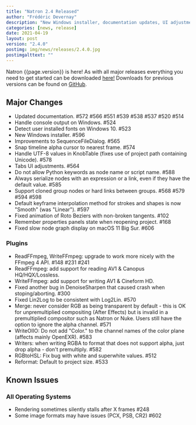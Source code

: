 ```yaml
---
title: "Natron 2.4 Released"
author: "Frédéric Devernay"
description: "New Windows installer, documentation updates, UI adjustments, bug fixes!"
categories: [news, release]
date: 2021-04-19
layout: post
version: "2.4.0"
postimg: img/news/releases/2.4.0.jpg
postimgalttext: ""
---
```


Natron {{page.version}} is here!  As with all major releases everything you need to get started can be downloaded [here!](https://natrongitHub.github.io/#download)  Downloads for previous versions can be found on [GitHub](https://github.com/NatronGitHub/Natron/releases).

## Major Changes

- Updated documentation. #572 #566 #551 #539 #538 #537 #520 #514
- Handle console output on Windows. #524
- Detect user installed fonts on Windows 10. #523
- New Windows installer. #596
- Improvements to SequenceFileDialog. #565
- Snap timeline alpha cursor to nearest frame. #574
- Handle UTF-8 values in KnobTable (fixes use of project path containing Unicode). #578
- Tabs UI adjustments. #564
- Do not allow Python keywords as node name or script name. #588
- Always serialize nodes with an expression or a link, even if they have the default value. #585
- Support cloned group nodes or hard links between groups. #568 #579 #594 #598
- Default keyframe interpolation method for strokes and shapes is now "Smooth" (was "Linear"). #597
- Fixed animation of Roto Beziers with non-broken tangents. #102
- Remember properties panels state when reopening project. #168
- Fixed slow node graph display on macOS 11 Big Sur. #606


### Plugins

- ReadFFmpeg, WriteFFmpeg: upgrade to work more nicely with the FFmpeg 4 API. #148 #231 #241
- ReadFFmpeg: add support for reading AV1 & Canopus HQ/HQX/Lossless.
- WriteFFmpeg: add support for writing AV1 & Cineform HD.
- Fixed another bug in DenoiseSharpen that caused crash when stoping/aborting. #300
- Fixed Lin2Log to be consistent with Log2Lin. #570
- Merge: never consider RGB as being transparent by default - this is OK for unpremultiplied compositing (After Effects) but is invalid in a premultiplied compositor such as Natron or Nuke. Users still have the option to ignore the alpha channel. #571
- WriteOIIO: Do not add "Color." to the channel names of the color plane (affects mainly OpenEXR). #583
- Writers: when writing RGBA to format that does not support alpha, just drop alpha - don't premultiply. #582
- RGBtoHSL: Fix bug with white and superwhite values. #512
- Reformat: Default to project size. #533

## Known Issues

### All Operating Systems

- Rendering sometimes silently stalls after X frames #248
- Some image formats may have issues (PCX, PSB, CR2) #602